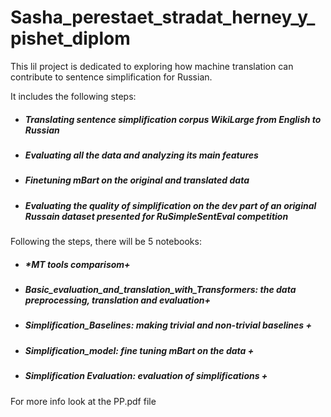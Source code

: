 # Sasha_perestaet_stradat_herney_y_pishet_diplom

This lil project is dedicated to exploring how machine translation can contribute to sentence simplification for Russian.


It includes the following steps:
* ##### Translating sentence simplification corpus WikiLarge from English to Russian 
* ##### Evaluating all the data and analyzing its main features
* ##### Finetuning mBart on the original and translated data
* ##### Evaluating the quality of simplification on the dev part of an original Russain dataset presented for RuSimpleSentEval competition


Following the steps, there will be  5 notebooks:
* ##### *MT tools comparisom+
* ##### *Basic_evaluation_and_translation_with_Transformers*: the data preprocessing, translation and evaluation+
* ##### *Simplification_Baselines*: making trivial and non-trivial baselines +
* ##### *Simplification_model*: fine tuning mBart on the data +
* ##### *Simplification Evaluation*: evaluation of simplifications +


For more info look at the PP.pdf file
